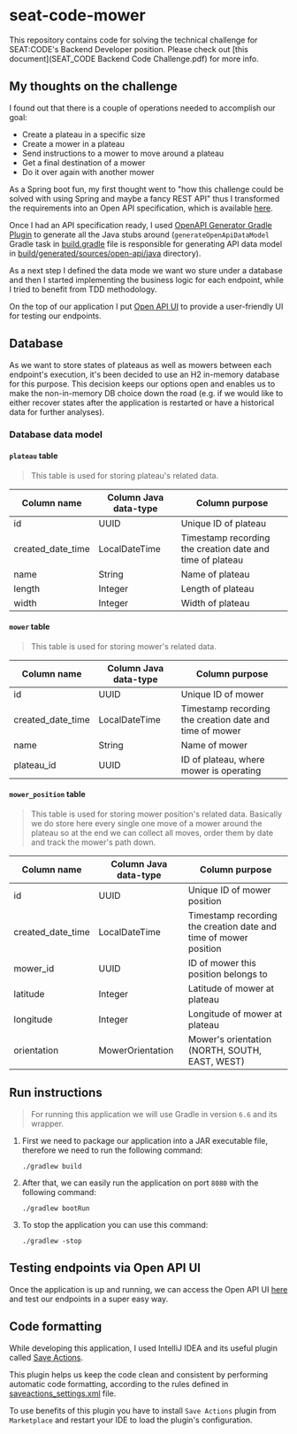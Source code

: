 # seat-code-mower
This repository contains code for solving the technical challenge for SEAT:CODE's Backend Developer position.
Please check out [this document](SEAT_CODE Backend Code Challenge.pdf) for more info.

## My thoughts on the challenge
I found out that there is a couple of operations needed to accomplish our goal:
- Create a plateau in a specific size
- Create a mower in a plateau
- Send instructions to a mower to move around a plateau
- Get a final destination of a mower
- Do it over again with another mower

As a Spring boot fun, my first thought went to "how this challenge could be solved with using Spring and maybe 
a fancy REST API" thus I transformed the requirements into an Open API specification, which is available [here](etc/open-api/specs/mower-api.yml).

Once I had an API specification ready, I used [OpenAPI Generator Gradle Plugin](https://github.com/OpenAPITools/openapi-generator/tree/master/modules/openapi-generator-gradle-plugin)
to generate all the Java stubs around (`generateOpenApiDataModel` Gradle task in [build.gradle](build.gradle) file is responsible for generating API data model in [build/generated/sources/open-api/java](build/generated/sources/open-api/java) directory).

As a next step I defined the data mode we want wo sture under a database and then I started implementing 
the business logic for each endpoint, while I tried to benefit from TDD methodology.

On the top of our application I put [Open API UI](https://github.com/springfox/springfox) to provide a user-friendly UI for testing our endpoints.

## Database
As we want to store states of plateaus as well as mowers between each endpoint's execution, it's been decided to use
an H2 in-memory database for this purpose. This decision keeps our options open and enables us to make the non-in-memory
DB choice down the road (e.g. if we would like to either recover states 
after the application is restarted or have a historical data for further analyses).

### Database data model

#### `plateau` table
> This table is used for storing plateau's related data.

| Column name       | Column Java data-type | Column purpose                                            |
|-------------------|-----------------------|-----------------------------------------------------------|
| id                | UUID                  | Unique ID of plateau                                      |
| created_date_time | LocalDateTime         | Timestamp recording the creation date and time of plateau |
| name              | String                | Name of plateau                                           |
| length            | Integer               | Length of plateau                                         |
| width             | Integer               | Width of plateau                                          |

#### `mower` table
> This table is used for storing mower's related data.

| Column name       | Column Java data-type | Column purpose                                          |
|-------------------|-----------------------|---------------------------------------------------------|
| id                | UUID                  | Unique ID of mower                                      |
| created_date_time | LocalDateTime         | Timestamp recording the creation date and time of mower |
| name              | String                | Name of mower                                           |
| plateau_id        | UUID                  | ID of plateau, where mower is operating                 |

#### `mower_position` table
> This table is used for storing mower position's related data. Basically we do store here every single one move of
> a mower around the plateau so at the end we can collect all moves, order them by date and track 
> the mower's path down.

| Column name       | Column Java data-type | Column purpose                                                   |
|-------------------|-----------------------|------------------------------------------------------------------|
| id                | UUID                  | Unique ID of mower position                                      |
| created_date_time | LocalDateTime         | Timestamp recording the creation date and time of mower position |
| mower_id          | UUID                  | ID of mower this position belongs to                             |
| latitude          | Integer               | Latitude of mower at plateau                                     |
| longitude         | Integer               | Longitude of mower at plateau                                    |
| orientation       | MowerOrientation      | Mower's orientation (NORTH, SOUTH, EAST, WEST)                   |

## Run instructions
> For running this application we will use Gradle in version `6.6` and its wrapper.

1. First we need to package our application into a JAR executable file, therefore we need to run the following command:
    ```
    ./gradlew build
    ```

2. After that, we can easily run the application on port `8080` with the following command:
    ```
    ./gradlew bootRun
    ```

3. To stop the application you can use this command:
    ```
    ./gradlew -stop
    ```

## Testing endpoints via Open API UI
Once the application is up and running, we can access the Open API UI [here](http://localhost:8080/swagger-ui/index.html) 
and test our endpoints in a super easy way.

## Code formatting
While developing this application, I used IntelliJ IDEA and its useful plugin called [Save Actions](https://plugins.jetbrains.com/plugin/7642-save-actions).

This plugin helps us keep the code clean and consistent by performing automatic code formatting, 
according to the rules defined in [saveactions_settings.xml](.idea/saveactions_settings.xml) file.

To use benefits of this plugin you have to install `Save Actions` plugin from `Marketplace` 
and restart your IDE to load the plugin's configuration.
